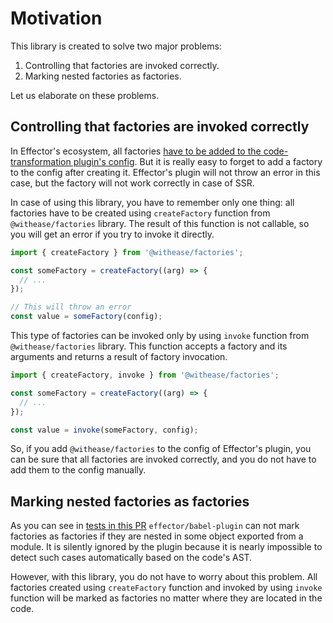 # Motivation

This library is created to solve two major problems:

1. Controlling that factories are invoked correctly.
2. Marking nested factories as factories.

Let us elaborate on these problems.

## Controlling that factories are invoked correctly

In Effector's ecosystem, all factories [have to be added to the code-transformation plugin's config](https://farfetched.pages.dev/recipes/sids.html). But it is really easy to forget to add a factory to the config after creating it. Effector's plugin will not throw an error in this case, but the factory will not work correctly in case of SSR.

In case of using this library, you have to remember only one thing: all factories have to be created using `createFactory` function from `@withease/factories` library. The result of this function is not callable, so you will get an error if you try to invoke it directly.

```js
import { createFactory } from '@withease/factories';

const someFactory = createFactory((arg) => {
  // ...
});

// This will throw an error
const value = someFactory(config);
```

This type of factories can be invoked only by using `invoke` function from `@withease/factories` library. This function accepts a factory and its arguments and returns a result of factory invocation.

```js
import { createFactory, invoke } from '@withease/factories';

const someFactory = createFactory((arg) => {
  // ...
});

const value = invoke(someFactory, config);
```

So, if you add `@withease/factories` to the config of Effector's plugin, you can be sure that all factories are invoked correctly, and you do not have to add them to the config manually.

## Marking nested factories as factories

As you can see in [tests in this PR](https://github.com/effector/effector/pull/938) `effector/babel-plugin` can not mark factories as factories if they are nested in some object exported from a module. It is silently ignored by the plugin because it is nearly impossible to detect such cases automatically based on the code's AST.

However, with this library, you do not have to worry about this problem. All factories created using `createFactory` function and invoked by using `invoke` function will be marked as factories no matter where they are located in the code.
